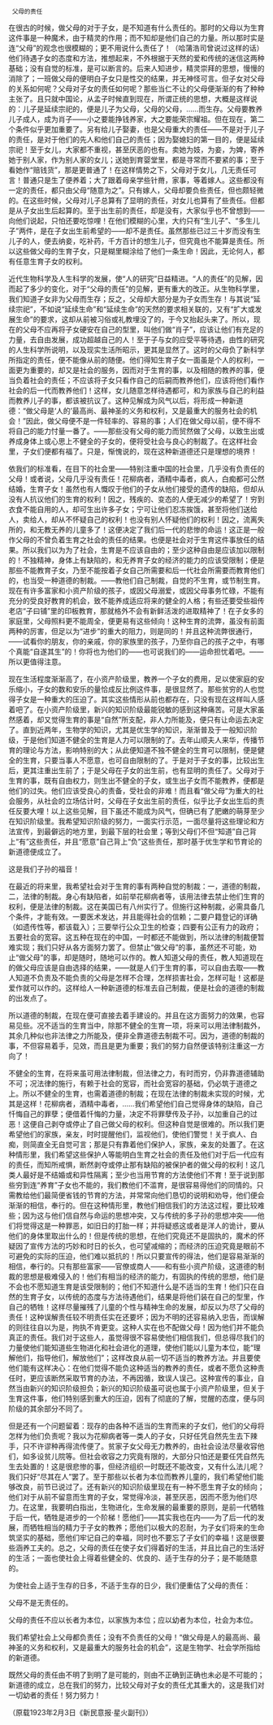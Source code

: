      父母的责任 

   在很古的时候，做父母的对于子女，是不知道有什么责任的。那时的父母以为生育这件事是一种魔术，由于精灵的作用；而不知却是他们自己的力量。所以那时实是连“父母”的观念也很模糊的；更不用说什么责任了！（哈蒲浩司曾说过这样的话）他们待遇子女的态度和方法，推想起来，不外根据于天然的爱和传统的迷信这两种基础；没有自觉的标准，是可以断言的。后来人知进步，精灵崇拜的思想，慢慢的消除了；一班做父母的便明白子女只是性交的结果，并无神怪可言。但子女对父母的关系如何呢？父母对子女的责任如何呢？那些当仁不让的父母便渐渐的有了种种主张了。且只就中国论，从孟子时候直到现在，所谓正统的思想，大概是这样说的：儿子是延续宗祀的，便是儿子为父母，父母的父母，……而生存。父母要教养儿子成人，成为肖子——小之要能挣钱养家，大之要能荣宗耀祖。但在现在，第二个条件似乎更加重要了。另有给儿子娶妻，也是父母重大的责任——不是对于儿子的责任，是对于他们的先人和他们自己的责任；因为娶媳妇的第一目的，便是延续宗祀！至于女儿，大家都不重视，甚至厌恶的也有。卖她为妓，为妾，为婢，寄养她于别人家，作为别人家的女儿；送她到育婴堂里，都是寻常而不要紧的事；至于看她作“赔钱货”，那是更普通了！在这样情势之下，父母对于女儿，几无责任可言！普通只是生了便养着；大了跟着母亲学些针黹，家事，等着嫁人。这些都没有一定的责任，都只由父母“随意为之”。只有嫁人，父母却要负些责任，但也颇轻微的。在这些时候，父母对儿子总算有了显明的责任，对女儿也算有了些责任。但都是从子女出生后起算的。至于出生前的责任，却是没有，大家似乎也不曾想到——向他们说起，只怕还要吃惊哩！在他们模糊的心里，大约只有“生儿子”、“多生儿子”两件，是在子女出生前希望的——却不是责任。虽然那些已过三十岁而没有生儿子的人，便去纳妾，吃补药，千方百计的想生儿子，但究竟也不能算是责任。所以这些做父母的生育子女，只是糊里糊涂给了他们一条生命！因此，无论何人，都有任意生育子女的权利。 

   近代生物科学及人生科学的发展，使“人的研究”日益精进。“人的责任”的见解，因而起了多少的变化，对于“父母的责任”的见解，更有重大的改正。从生物科学里，我们知道子女非为父母而生存；反之，父母却大部分是为子女而生存！与其说“延续宗祀”，不如说“延续生命”和“延续生命”的天然的要求相关联的，又有“扩大或发展生命”的要求，这却从前被习俗或礼教埋没了的，于今又抬起头来了。所以，现在的父母不应再将子女硬安在自己的型里，叫他们做“肖子”，应该让他们有充足的力量，去自由发展，成功超越自己的人！至于子与女的应受平等待遇，由性的研究的人生科学所说明，以及现实生活所昭示，更其是显然了。这时的父母负了新科学所指定的责任，便不能像从前的随便。他们得知生育子女一面虽是个人的权利，一面更为重要的，却又是社会的服务，因而对于生育的事，以及相随的教养的事，便当负着社会的责任；不应该将子女只看作自己的后嗣而教养他们，应该将他们看作社会的后一代而教养他们！这样，女儿随意怎样待遇都可，和为家族与自己的利益而教养儿子的事，都该被抗议了。这种见解成为风气以后，将形成一种新道德：“做父母是‘人的’最高尚、最神圣的义务和权利，又是最重大的服务社会的机会！”因此，做父母便不是一件轻率的、容易的事；人们在做父母以前，便不得不将自己的能力忖量一番了。——那些没有父母的能力而贸然做了父母，以致生出或养成身体上或心思上不健全的子女的，便将受社会与良心的制裁了。在这样社会里，子女们便都有福了。只是，惭愧说的，现在这种新道德还只是理想的境界！ 

   依我们的标准看，在目下的社会里——特别注重中国的社会里，几乎没有负责任的父母！或者说，父母几乎没有责任！花柳病者，酒精中毒者，疯人，白痴都可公然结婚，生育子女！虽然也有人慨叹于他们的子女从他们接受的遗传的缺陷，但却从没有人抗议他们的生育的权利！因之，残疾的、变态的人便无减少的希望了！穷到衣食不能自用的人，却可生出许多子女；宁可让他们忍冻挨饿，甚至将他们送给人，卖给人，却从不怀疑自己的权利！也没有别人怀疑他们的权利！因之，流离失所的，和无教无养的儿童多了！这便决定了我们后一代的悲惨的命运！这正是一般作父母的不曾负着生育之社会的责任的结果。也便是社会对于生育这件事放任的结果。所以我们以为为了社会，生育是不应该自由的；至少这种自由是应该加以限制的！不独精神，身体上有缺陷的，和无养育子女的经济的能力的应该受限制；便是那些不能教育子女，乃至不能按着子女自己所需要和后一代社会所需要而教育他们的，也当受一种道德的制裁。——教他们自己制裁，自觉的不生育，或节制生育。现在有许多富家和小资产阶级的孩子，或因父母溺爱，或因父母事务忙碌，不能有充分的受良好教育的机会，致不能养成适应将来的健全的人格；有些还要受些祖传老店“子曰铺”里的印板教育，那就格外不会有新鲜活泼的进取精神了！在子女多的家庭里，父母照料更不能周全，便更易有这些倾向！这种生育的流弊，虽没有前面两种的厉害，但足以为“进步”的重大的阻力，则是同的！并且这种流弊很通行，——试看你的朋友，你的亲戚，你的家族里的孩子，乃至你自己的孩子之中，有哪个真能“自遂其生”的！你将也为他们的——也可说我们的——运命担忧着吧。——所以更值得注意。 

   现在生活程度渐渐高了，在小资产阶级里，教养一个子女的费用，足以使家庭的安乐缩小，子女的数和安乐的量恰成反比例这件事，是很显然了。那些贫穷的人也觉得子女是一种重大的压迫了。其实这些情形从前也都存在，只没有现在这样叫人感着吧了。在小资产阶级里，新兴的知识阶级最能锐敏的感到这种痛苦。可是大家虽然感着，却又觉得生育的事是“自然”所支配，非人力所能及，便只有让命运去决定了。直到近两年，生物学的知识，尤其是优生学的知识，渐渐普及于一般知识阶级，于是他们知道不健全的生育是人力可以限制的了。去年山顺夫人来华，传播节育的理论与方法，影响特别的大；从此便知道不独不健全的生育可以限制，便是健全的生育，只要当事人不愿意，也可自由限制的了。于是对于子女的事，比较出生后，更其注重出生前了；于是父母在子女的出生前，也有显明的责任了。父母对于生育的事，既有自由权力，则生出不健全的子女，或生出子女而不能教养，便都是他们的过失。他们应该受良心的责备，受社会的非难！而且看“做父母”为重大的社会服务，从社会的立场估计时，父母在子女出生前的责任，似乎比子女出生后的责任反要大哩！以上这些见解，目下虽还不能成为风气，但确已有了肥嫩的萌芽至少在知识阶级里。我希望知识阶级的努力，一面实行示范，一面尽量将这些理论和方法宣传，到最僻远的地方里，到最下层的社会里；等到父母们不但“知道”自己背上“有”这些责任，并且“愿意”自己背上“负”这些责任，那时基于优生学和节育论的新道德便成立了。 

   这是我们子孙的福音！ 

   在最近的将来里，我希望社会对于生育的事有两种自觉的制裁：一，道德的制裁，二，法律的制裁。身心有缺陷者，如前举花柳病者等，该用法律去禁止他们生育的权利，便是法律的制裁。这在美国已有八州实行了。但施行这种制裁，必需具备几个条件，才能有效。一要医术发达，并且能得社会的信赖；二要户籍登记的详确（如遗传性等，都该载入）；三要举行公众卫生的检查；四要有公正有力的政府；五要社会的宽容。这五种在现在的中国，一时都还不能做到，所以法律的制裁便暂难实现；我们只好从各方面努力罢了。但禁止“做父母”的事，虽然还不可能，劝止“做父母”的事，却是随时，随地可以作的。教人知道父母的责任，教人知道现在的做父母应该是自由选择的结果，——就是人们于生育的事，可以自由去取——教人知道不负责及不能负责的父母是怎样不合理，怎样损害社会，怎样可耻！这都是爱作就可以作的。这样给人一种新道德的标准去自己制裁，便是社会的道德的制裁的出发点了。 

   所以道德的制裁，在现在便可直接去着手建设的。并且在这方面努力的效果，也容易见些。况不适当的生育当中，除那不健全的生育一项，将来可以用法律制裁外，其余几种似也非法律之力所能及，便非全靠道德去制裁不可。因为，道德的制裁的事，不但容易着手，见效，而且是更为重要；我们的努力自然便该特别注重这一方向了！ 

   不健全的生育，在将来虽可用法律制裁，但法律之力，有时而穷，仍非靠道德辅助不可；况法律的施行，有赖于社会的宽容，而社会宽容的基础，仍必筑于道德之上。所以不健全的生育，也需着道德的制裁；在现在法律的制裁未实现的时候，尤其是这样！花柳病者，酒精中毒者，……我们希望他们自己觉得身体的缺陷，自己忏悔自己的罪孽；便借着忏悔的力量，决定不将罪孽传及子孙，以加重自己的过恶！这便自己剥夺或停止了自己做父母的权利。但这种自觉是很难的。所以我们更希望他们的家族，亲友，时时提醒他们，监视他们，使他们警觉！关于疯人、白痴，则简直全无自觉可言；那是只有靠着他们保护人，家族，亲友的处置了。在这种情形里，我们希望这些保护人等能明白生育之社会的责任及他们对于后一代应有的责任，而知所戒惧，断然剥夺或停止那有缺陷的被保护者的做父母的权利！这几类人最好是不结婚或和异性隔离；至少也当用节育的方法使他们不育！至于说到那些穷到连“养育”子女也不能的，我们教他们不滥育，是很容易得他们的同情的。只需教给他们最简便省钱的节育的方法，并常常向他们恳切的说明和劝导，他们便会渐渐的相信，奉行的。但在这种情形里，教他们相信我们的方法这过程，要比较难些；因为这与他们信自然与命运的思想冲突，又与传统的多子孙的思想冲突——他们将觉得这是一种罪恶，如旧日的打胎一样；并将疑惑这或者是洋人的诡计，要从他们的身体里取出什么的！但是传统的思想，在他们究竟还不是固执的，魔术的怀疑因了宣传方法的巧妙和时日的长久，也可望减缩的；而经济的压迫究竟是眼前不可避免的实际的压迫，他们难以抵抗的！所以只要宣传的得法，他们是容易渐渐的相信，奉行的。只有那些富家——官僚或商人——和有些小资产阶级，这道德的制裁的思想是极难侵入的！他们有相当的经济的能力，有固执的传统的思想，他们是不会也不愿知道生育是该受限制的；他们不知道什么是不适当的生育！他们只在自然的生育子女，以传统的态度与方法待遇他们，结果是将他们装在自己的型里，作自己的牺牲！这样尽量摧残了儿童的个性与精神生命的发展，却反以为尽了父母的责任！这种误解责任较不明责任实在还要坏；因为不明的还容易纳入忠告，而误解的则往往自以为是，拘执不肯更变。这种人实在也不配做父母！因为他们并不能负真正的责任。我们对于这些人，虽觉得很不容易使他们相信我们，但总得尽我们的力量使他们能知道些生物进化和社会进化的道理，使他们能以儿童为本位，能“理解他们，指导他们，解放他们”；这样改良从前一切不适当的教养方法。并且要使他们能有这样决心：在他们觉得不能负这种适当的教养的责任，或者不愿负这种责任时，更应该断然采取节育的办法，不再因循，致误人误己。这种宣传的事业，自然当由新兴的知识阶级担负；新兴的知识阶级虽可说也属于小资产阶级里，但关于生育这件事，他们特别感到重大的压迫，因有了彻底的了解，觉醒的态度，便与同阶级的其余部分不同了。 

   但是还有一个问题留着：现存的由各种不适当的生育而来的子女们，他们的父母将怎样为他们负责呢？我以为花柳病者等一类人的子女，只好任凭自然先生去下辣手，只不许谬种再得流传便了。贫家子女父母无力教养的，由社会设法尽量收容他们，如多设贫儿院等。但社会收容之力究竟有限的，大部分只怕还是要任凭自然先生去处置的！这是很悲惨的事，但经济组织一时既还不能改变，又有什么法儿呢？我们只好“尽其在人”罢了。至于那些以长者为本位而教养儿童的，我们希望他们能够改良，前节已说过了。还有新兴的知识阶级里现在有一种不愿生育子女的倾向；他们对于从前不留意而生育的子女，常觉得冷淡，甚至厌恶，因而不愿为他们尽力。在这里，我要明白指出，生物进化，生命发展的最重要的原则，是前一代牺牲于后一代，牺牲是进步的一个阶梯！愿他们——其实我也在内——为了后一代的发展，而牺牲相当的精力于子女的教养；愿他们以极大的忍耐，为子女们将来的生命筑坚实的基础，愿他们牢记自己的幸福，同时也不要忘了子女们的幸福！这是很要些涵养工夫的。总之，父母的责任在使子女们得着好的生活，并且比自己的生活好的生活；一面也使社会上得着些健全的、优良的、适于生存的分子；是不能随意的。 

   为使社会上适于生存的日多，不适于生存的日少，我们便重估了父母的责任： 

   父母不是无责任的。 

   父母的责任不应以长者为本位，以家族为本位；应以幼者为本位，社会为本位。 

   我们希望社会上父母都负责任；没有不负责任的父母！“做父母是人的最高尚、最神圣的义务和权利，又是最重大的服务社会的机会”，这是生物学、社会学所指给的新道德。 

   既然父母的责任由不明了到明了是可能的，则由不正确到正确也未必是不可能的；新道德的成立，总在我们的努力，比较父母对子女的责任尤其重大的，这是我们对一切幼者的责任！努力努力！ 

   （原载1923年2月3日《新民意报·星火副刊》） 

